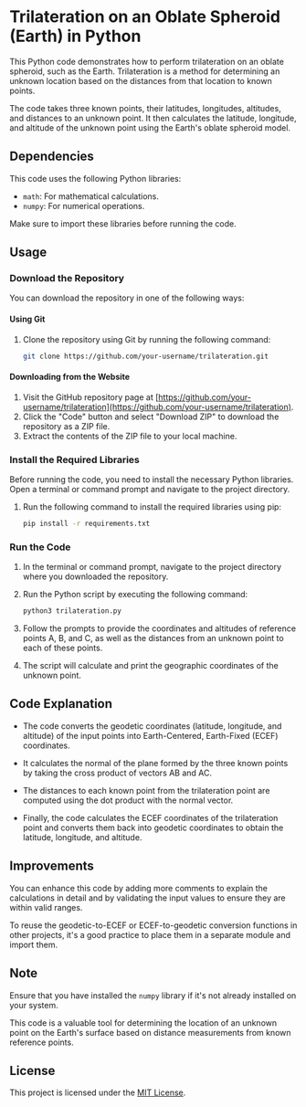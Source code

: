 # Trilateration on an Oblate Spheroid (Earth) in Python

This Python code demonstrates how to perform trilateration on an oblate spheroid, such as the Earth. Trilateration is a method for determining an unknown location based on the distances from that location to known points.

The code takes three known points, their latitudes, longitudes, altitudes, and distances to an unknown point. It then calculates the latitude, longitude, and altitude of the unknown point using the Earth's oblate spheroid model.

## Dependencies

This code uses the following Python libraries:

- `math`: For mathematical calculations.
- `numpy`: For numerical operations.

Make sure to import these libraries before running the code.

## Usage

### Download the Repository

You can download the repository in one of the following ways:

#### Using Git

1. Clone the repository using Git by running the following command:

    ```bash
    git clone https://github.com/your-username/trilateration.git
    ```

#### Downloading from the Website

1. Visit the GitHub repository page at [https://github.com/your-username/trilateration](https://github.com/your-username/trilateration).
2. Click the "Code" button and select "Download ZIP" to download the repository as a ZIP file.
3. Extract the contents of the ZIP file to your local machine.

### Install the Required Libraries

Before running the code, you need to install the necessary Python libraries. Open a terminal or command prompt and navigate to the project directory.

1. Run the following command to install the required libraries using pip:

    ```bash
    pip install -r requirements.txt
    ```

### Run the Code

1. In the terminal or command prompt, navigate to the project directory where you downloaded the repository.

2. Run the Python script by executing the following command:

    ```bash
    python3 trilateration.py
    ```

3. Follow the prompts to provide the coordinates and altitudes of reference points A, B, and C, as well as the distances from an unknown point to each of these points.

4. The script will calculate and print the geographic coordinates of the unknown point.

## Code Explanation

- The code converts the geodetic coordinates (latitude, longitude, and altitude) of the input points into Earth-Centered, Earth-Fixed (ECEF) coordinates.

- It calculates the normal of the plane formed by the three known points by taking the cross product of vectors AB and AC.

- The distances to each known point from the trilateration point are computed using the dot product with the normal vector.

- Finally, the code calculates the ECEF coordinates of the trilateration point and converts them back into geodetic coordinates to obtain the latitude, longitude, and altitude.

## Improvements

You can enhance this code by adding more comments to explain the calculations in detail and by validating the input values to ensure they are within valid ranges.

To reuse the geodetic-to-ECEF or ECEF-to-geodetic conversion functions in other projects, it's a good practice to place them in a separate module and import them.

## Note

Ensure that you have installed the `numpy` library if it's not already installed on your system.

This code is a valuable tool for determining the location of an unknown point on the Earth's surface based on distance measurements from known reference points.

## License

This project is licensed under the [MIT License](LICENSE).
